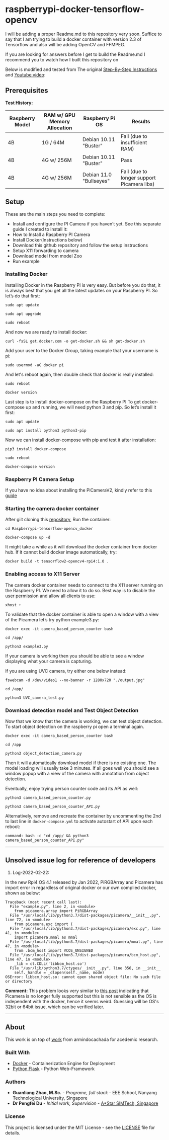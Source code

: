 # raspberrypi-docker-tensorflow-opencv

I will be adding a proper Readme.md to this repository very soon.
Suffice to say that I am trying to build a docker container with version 2.3 of Tensorflow and also will be adding OpenCV and FFMPEG.

If you are looking for answers before I get to build the Readme.md I recommend you to watch how I built this repository on

Below is modified and tested from The original [Step-By-Step Instructions](https://spltech.co.uk/how-to-run-object-detection-with-tensorflow-2-on-the-raspberry-pi-using-docker/) and [Youtube video](https://www.youtube.com/watch?v=uENGyDXnI2M&list=PL3OV2Akk7XpAOAeD8BbqpHcELoxihaMvc):

## Prerequisites
**Test History:**

| Raspberry Model                                                                              | RAM w/ GPU Memory Allocation | Raspberry Pi OS | Results |
| ----                                                                                       | ----           | ----         | ---- |
| 4B  | 1G / 64M     | Debian 10.11 "Buster" | Fail (due to insufficient RAM)
| 4B  | 4G w/ 256M    | Debian 10.11 "Buster" | Pass
| 4B | 4G w/ 256M | Debian 11.0 "Bullseyes" | Fail (due to longer support Picamera libs)



## Setup
These are the main steps you need to complete:
* Install and configure the PI Camera if you haven’t yet. See this separate guide I created to install it:
* How to Install a Raspberry PI Camera
* Install Docker(Instructions below)
* Download this github repository and follow the setup instructions
* Setup X11 forwarding to camera
* Download model from model Zoo
* Run example

### Installing Docker
Installing Docker in the Raspberry PI is very easy. But before you do that, it is always best that you get all the latest updates on your Raspberry PI. So let’s do that first:
```
sudo apt update
```
```
sudo apt upgrade
```
```
sudo reboot
```
And now we are ready to install docker:
```
curl -fsSL get.docker.com -o get-docker.sh && sh get-docker.sh
```
Add your user to the Docker Group, taking example that your username is pi:
```
sudo usermod -aG docker pi
```
And let's reboot again, then double check that docker is really installed:
```
sudo reboot
```
```
docker version
```
Last step is to install docker-compose on the Raspberry PI
To get docker-compose up and running, we will need python 3 and pip. So let’s install it first:
```
sudo apt update
```
```
sudo apt install python3 python3-pip
```
Now we can install docker-compose with pip and test it after installation:
```
pip3 install docker-compose
```
```
sudo reboot
```
```
docker-compose version
```
### Raspberry PI Camera Setup
If you have no idea about installing the PiCameraV2, kindly refer to this [guide](https://spltech.co.uk/raspberry-pi-camera-tutorial-how-to-install-a-raspberry-pi-camera/)

### Starting the camera docker container
After giit cloning this [repository](https://github.com/Clark1216/Raspberrypi-tensorflow-opencv_docker), Run the container:
```
cd Raspberrypi-tensorflow-opencv_docker
```
```
docker-compose up -d
```
It might take a while as it will download the docker container from docker hub.
If it cannot build docker image automatically, try:
```
docker build -t tensorflow2-opencv4-rpi4:1.0 .
```
### Enabling access to X11 Server
The camera docker container needs to connect to the X11 server running on the Raspberry PI. We need to allow it to do so. Best way is to disable the user permission and allow all clients to use:
```
xhost +
```
To validate that the docker container is able to open a window with a view of the Picamera let’s try python example3.py:
```
docker exec -it camera_based_person_counter bash
```
```
cd /app/
```
```
python3 example3.py
```
If your camera is working then you should be able to see a window displaying what your camera is capturing.

If you are using UVC camera, try either one below instead:
```
fswebcam -d /dev/video1 --no-banner -r 1280x720 "./output.jpg"
```
```
cd /app/
```
```
python3 UVC_camera_test.py
```

### Download detection model and Test Object Detection
Now that we know that the camera is working, we can test object detection.
To start object detection on the raspberry pi open a terminal again.
```
docker exec -it camera_based_person_counter bash
```
```
cd /app
```
```
python3 object_detection_camera.py
```
Then it will automatically download model if there is no existing one.
The model loading will usually take 3 minutes. If all goes well you should see a window popup with a view of the camera with annotation from object detection.

Eventually, enjoy trying person counter code and its API as well:
```
python3 camera_based_person_counter.py
```
```
python3 camera_based_person_counter_API.py
```

Alternatively, remove and recreate the container by uncommenting the 2nd to last line in `docker-compose.yml` to activate autostart of API upon each reboot:
```
command: bash -c "cd /app/ && python3 camera_based_person_counter_API.py"
```

---
## Unsolved issue log for reference of developers
1. Log-2022-02-22:

In the new Rpi4 OS 4.1 released by Jan 2022, PiRGBArray and Picamera has import error in regardless of original docker or our own complied docker, shown as below:
```
Traceback (most recent call last):
  File "example.py", line 2, in <module>
    from picamera.array import PiRGBArray
  File "/usr/local/lib/python3.7/dist-packages/picamera/__init__.py", line 72, in <module>
    from picamera.exc import (
  File "/usr/local/lib/python3.7/dist-packages/picamera/exc.py", line 41, in <module>
    import picamera.mmal as mmal
  File "/usr/local/lib/python3.7/dist-packages/picamera/mmal.py", line 47, in <module>
    from .bcm_host import VCOS_UNSIGNED
  File "/usr/local/lib/python3.7/dist-packages/picamera/bcm_host.py", line 47, in <module>
    _lib = ct.CDLL('libbcm_host.so')
  File "/usr/lib/python3.7/ctypes/__init__.py", line 356, in __init__
    self._handle = _dlopen(self._name, mode)
OSError: libbcm_host.so: cannot open shared object file: No such file or directory
```
**Comment:** This problem looks very similar to [this post](https://raspberrypi.stackexchange.com/questions/114035/picamera-and-ubuntu-20-04-arm64) indicating that Picamera is no longer fully supported but this is not sensible as the OS is independent with the docker, hence it seems weird. Guessing will be OS's 32bit or 64bit issue, which can be verified later.

---
## About
This work is on top of [work](https://github.com/armindocachada/raspberrypi-docker-tensorflow-opencv) from armindocachada for acedemic research.

### Built With

* [Docker](https://docs.docker.com/) - Containerization Engine for Deployment
* [Python Flask](http://flask.pocoo.org/docs/1.0/) - Python Web-Framework

### Authors

* **Guanliang Zhao, M.Sc.** - *Programe, full stack* - EEE School, Nanyang Technological University, Singapore
* **Dr Pengfei Du** - *Initial work, Supervision* - [A*Star SIMTech, Singapore](https://www.a-star.edu.sg/simtech)

### License

This project is licensed under the MIT License - see the [LICENSE](LICENSE) file for details.
